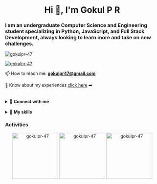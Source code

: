 <h1 align="center">Hi 👋, I'm Gokul P R</h1>
<h3 align="left">I am an undergraduate Computer Science and Engineering student specializing in Python, JavaScript, and Full Stack Development, always looking to learn more and take on new challenges.</h3>

<p align="left"> <img src="https://komarev.com/ghpvc/?username=gokulpr-47&label=Profile%20views&color=0e75b6&style=flat" alt="gokulpr-47" /> </p>

<p align="left"> <a href="https://github.com/ryo-ma/github-profile-trophy"><img src="https://github-profile-trophy.vercel.app/?username=gokulpr-47" alt="gokulpr-47" /></a> </p>

<!-- <p align="left"> <a href="https://twitter.com/gokul_pr_47" target="blank"><img src="https://img.shields.io/twitter/follow/gokul_pr_47?logo=twitter&style=for-the-badge" alt="gokul_pr_47" /></a> </p> -->

📫 How to reach me: **gokulpr47@gmail.com**

📄 Know about my experiences [click here](https://black-hestia-35.tiiny.site) ➡️

<br/>

<details>
  <summary> 🤝 <b> Connect with me </b></summary>
  <br />
  <p align="left">
    <a href="https://twitter.com/gokul_pr_47" target="blank"><img align="center" src="https://raw.githubusercontent.com/rahuldkjain/github-profile-readme-generator/master/src/images/icons/Social/twitter.svg" alt="gokul_pr_47" height="30" width="40" /></a>
    <a href="https://linkedin.com/in/gokul-pr-744710206" target="blank"><img align="center" src="https://raw.githubusercontent.com/rahuldkjain/github-profile-readme-generator/master/src/images/icons/Social/linked-in-alt.svg" alt="gokul-pr-744710206" height="30" width="40" /></a>
    <a href="https://www.leetcode.com/https://leetcode.com/u/gokulpr/" target="blank"><img align="center" src="https://raw.githubusercontent.com/rahuldkjain/github-profile-readme-generator/master/src/images/icons/Social/leet-code.svg" alt="https://leetcode.com/u/gokulpr/" height="30" width="40" /></a>
    <a href="https://discord.gg/3698" target="blank"><img align="center" src="https://raw.githubusercontent.com/rahuldkjain/github-profile-readme-generator/master/src/images/icons/Social/discord.svg" alt="3698" height="30" width="40" /></a>
  </p>
</details>

<br/>

<details>

  <summary> 🔗 <b>My skills</b> </summary>

Programming Languages

  <p>
    <img src="https://img.shields.io/badge/C-cd0303?style=for-the-badge&logo=c&logoColor=white" />
    <img src="https://img.shields.io/badge/Python-14354C?style=for-the-badge&logo=python&logoColor=white" />
    <img src="https://img.shields.io/badge/JavaScript-323330?style=for-the-badge&logo=javascript&logoColor=F7DF1E" />
    <img src="https://img.shields.io/badge/Markdown-000000?style=for-the-badge&logo=markdown&logoColor=white" />
  </p>
  
  Frontend Development
  <p>
    <img src="https://img.shields.io/badge/React-20232A?style=for-the-badge&logo=react&logoColor=61DAFB" />
    <img src="https://img.shields.io/badge/Bootstrap-7952B3?style=for-the-badge&logo=bootstrap&logoColor=white" />
    <img src="https://img.shields.io/badge/Html5-e54c21?style=for-the-badge&logo=html5&logoColor=white" />
    <img src="https://img.shields.io/badge/Css3-214ce5?style=for-the-badge&logo=css3&logoColor=white" />
    <img src="https://img.shields.io/badge/tailwind-35bef8?style=for-the-badge&logo=tailwindcss&logoColor=white" />
  </p>

Backend Development

  <p>
    <img src="https://img.shields.io/badge/Node.js-339933?style=for-the-badge&logo=nodedotjs&logoColor=white" />
    <img src="https://img.shields.io/badge/Express.js-000000?style=for-the-badge&logo=express&logoColor=white" />
    <img src="https://img.shields.io/badge/Django-092E20?style=for-the-badge&logo=django&logoColor=green" />
  </p>

Databases

  <p>
    <img src="https://img.shields.io/badge/MongoDB-4EA94B?style=for-the-badge&logo=mongodb&logoColor=white" />
    <img src="https://img.shields.io/badge/Firebase-FF8A65?style=for-the-badge&logo=firebase&logoColor=white" />
    <img src="https://img.shields.io/badge/MySQL-005C84?style=for-the-badge&logo=mysql&logoColor=white" />
  </p>

Softwares

  <p>
    <img src="https://img.shields.io/badge/Figma-a359ff?style=for-the-badge&logo=figma&logoColor=white" />
    <img src="https://img.shields.io/badge/Postman-FF8A65?style=for-the-badge&logo=postman&logoColor=white" />
  </p>

Other

  <p>
    <img src="https://img.shields.io/badge/Git-de4c36?style=for-the-badge&logo=git&logoColor=white" />
  </p>
</details>
<h3>Activities</h3>
<p align="center">
  <img height="150" src="https://github-readme-stats.vercel.app/api/top-langs?username=gokulpr-47&show_icons=true&locale=en&layout=compact" alt="gokulpr-47" />
  <img height="150" src="https://github-readme-stats.vercel.app/api?username=gokulpr-47&show_icons=true&locale=en" alt="gokulpr-47" />
  <img height="150" src="https://github-readme-streak-stats.herokuapp.com/?user=gokulpr-47&" alt="gokulpr-47" />
</p>
